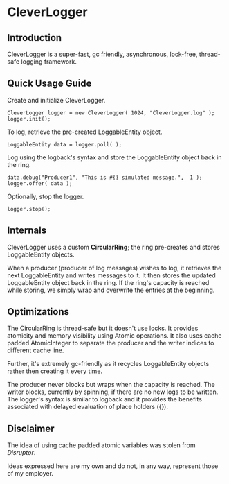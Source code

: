 CleverLogger
============

Introduction
------------
CleverLogger is a super-fast, gc friendly, asynchronous, lock-free, thread-safe logging framework.

Quick Usage Guide
-----------------
Create and initialize CleverLogger.

	CleverLogger logger = new CleverLogger( 1024, "CleverLogger.log" );
	logger.init();

To log, retrieve the pre-created LoggableEntity object.

	LoggableEntity data = logger.poll( );

Log using the logback's syntax and store the LoggableEntity object back in the ring.

	data.debug("Producer1", "This is #{} simulated message.",  1 );
    logger.offer( data );

Optionally, stop the logger.

	logger.stop();
	

Internals
---------
CleverLogger uses a custom **CircularRing**; the ring pre-creates and stores LoggableEntity objects.

When a producer (producer of log messages) wishes to log, it retrieves the next LoggableEntity and writes messages to it.
It then stores the updated LoggableEntity object back in the ring. 
If the ring's capacity is reached while storing, we simply wrap and overwrite the entries at the beginning.


Optimizations
-------------
The CircularRing is thread-safe but it doesn't use locks. It provides atomicity and memory visibility using Atomic operations.
It also uses cache padded AtomicInteger to separate the producer and the writer indices to different cache line.
 
Further, it's extremely gc-friendly as it recycles LoggableEntity objects rather then creating it every time.

The producer never blocks but wraps when the capacity is reached.
The writer blocks, currently by spinning, if there are no new logs to be written.
The logger's syntax is similar to logback and it provides the benefits associated with delayed evaluation of place holders ({}).

Disclaimer
----------
The idea of using cache padded atomic variables was stolen from *Disruptor*.

Ideas expressed here are my own and do not, in any way, represent those of my employer.  